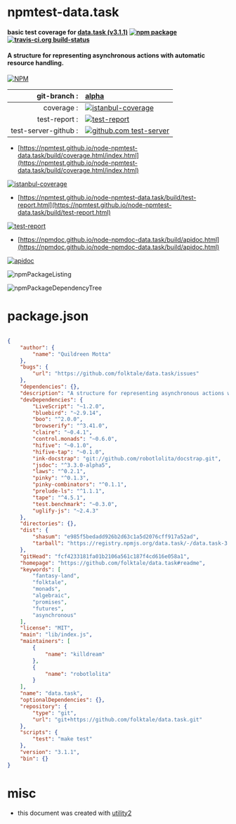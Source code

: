 # npmtest-data.task

#### basic test coverage for  [data.task (v3.1.1)](https://github.com/folktale/data.task#readme)  [![npm package](https://img.shields.io/npm/v/npmtest-data.task.svg?style=flat-square)](https://www.npmjs.org/package/npmtest-data.task) [![travis-ci.org build-status](https://api.travis-ci.org/npmtest/node-npmtest-data.task.svg)](https://travis-ci.org/npmtest/node-npmtest-data.task)

#### A structure for representing asynchronous actions with automatic resource handling.

[![NPM](https://nodei.co/npm/data.task.png?downloads=true&downloadRank=true&stars=true)](https://www.npmjs.com/package/data.task)

| git-branch : | [alpha](https://github.com/npmtest/node-npmtest-data.task/tree/alpha)|
|--:|:--|
| coverage : | [![istanbul-coverage](https://npmtest.github.io/node-npmtest-data.task/build/coverage.badge.svg)](https://npmtest.github.io/node-npmtest-data.task/build/coverage.html/index.html)|
| test-report : | [![test-report](https://npmtest.github.io/node-npmtest-data.task/build/test-report.badge.svg)](https://npmtest.github.io/node-npmtest-data.task/build/test-report.html)|
| test-server-github : | [![github.com test-server](https://npmtest.github.io/node-npmtest-data.task/GitHub-Mark-32px.png)](https://npmtest.github.io/node-npmtest-data.task/build/app/index.html) | | build-artifacts : | [![build-artifacts](https://npmtest.github.io/node-npmtest-data.task/glyphicons_144_folder_open.png)](https://github.com/npmtest/node-npmtest-data.task/tree/gh-pages/build)|

- [https://npmtest.github.io/node-npmtest-data.task/build/coverage.html/index.html](https://npmtest.github.io/node-npmtest-data.task/build/coverage.html/index.html)

[![istanbul-coverage](https://npmtest.github.io/node-npmtest-data.task/build/screenCapture.buildCi.browser.%252Ftmp%252Fbuild%252Fcoverage.lib.html.png)](https://npmtest.github.io/node-npmtest-data.task/build/coverage.html/index.html)

- [https://npmtest.github.io/node-npmtest-data.task/build/test-report.html](https://npmtest.github.io/node-npmtest-data.task/build/test-report.html)

[![test-report](https://npmtest.github.io/node-npmtest-data.task/build/screenCapture.buildCi.browser.%252Ftmp%252Fbuild%252Ftest-report.html.png)](https://npmtest.github.io/node-npmtest-data.task/build/test-report.html)

- [https://npmdoc.github.io/node-npmdoc-data.task/build/apidoc.html](https://npmdoc.github.io/node-npmdoc-data.task/build/apidoc.html)

[![apidoc](https://npmdoc.github.io/node-npmdoc-data.task/build/screenCapture.buildCi.browser.%252Ftmp%252Fbuild%252Fapidoc.html.png)](https://npmdoc.github.io/node-npmdoc-data.task/build/apidoc.html)

![npmPackageListing](https://npmtest.github.io/node-npmtest-data.task/build/screenCapture.npmPackageListing.svg)

![npmPackageDependencyTree](https://npmtest.github.io/node-npmtest-data.task/build/screenCapture.npmPackageDependencyTree.svg)



# package.json

```json

{
    "author": {
        "name": "Quildreen Motta"
    },
    "bugs": {
        "url": "https://github.com/folktale/data.task/issues"
    },
    "dependencies": {},
    "description": "A structure for representing asynchronous actions with automatic resource handling.",
    "devDependencies": {
        "LiveScript": "~1.2.0",
        "bluebird": "~2.9.14",
        "boo": "^2.0.0",
        "browserify": "^3.41.0",
        "claire": "~0.4.1",
        "control.monads": "~0.6.0",
        "hifive": "~0.1.0",
        "hifive-tap": "~0.1.0",
        "ink-docstrap": "git://github.com/robotlolita/docstrap.git",
        "jsdoc": "^3.3.0-alpha5",
        "laws": "^0.2.1",
        "pinky": "^0.1.3",
        "pinky-combinators": "^0.1.1",
        "prelude-ls": "^1.1.1",
        "tape": "^4.5.1",
        "test.benchmark": "~0.3.0",
        "uglify-js": "~2.4.3"
    },
    "directories": {},
    "dist": {
        "shasum": "e985f5bedadd926b2d63c1a5d2076cff917a52ad",
        "tarball": "https://registry.npmjs.org/data.task/-/data.task-3.1.1.tgz"
    },
    "gitHead": "fcf4233181fa01b2106a561c187f4cd616e058a1",
    "homepage": "https://github.com/folktale/data.task#readme",
    "keywords": [
        "fantasy-land",
        "folktale",
        "monads",
        "algebraic",
        "promises",
        "futures",
        "asynchronous"
    ],
    "license": "MIT",
    "main": "lib/index.js",
    "maintainers": [
        {
            "name": "killdream"
        },
        {
            "name": "robotlolita"
        }
    ],
    "name": "data.task",
    "optionalDependencies": {},
    "repository": {
        "type": "git",
        "url": "git+https://github.com/folktale/data.task.git"
    },
    "scripts": {
        "test": "make test"
    },
    "version": "3.1.1",
    "bin": {}
}
```



# misc
- this document was created with [utility2](https://github.com/kaizhu256/node-utility2)
